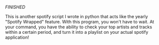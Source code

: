 *FINISHED*

This is another spotify script I wrote in python that acts like the yearly "Spotify Wrapped" feature. With this program, you won't have to wait. At your command, you have the ability to check your top artists and tracks within a certain period, and turn it
into a playlist on your actual spotify application!
